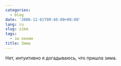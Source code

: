 ```yaml
---
categories:
  - blog
date: '2006-12-01T09:46:00+00:00'
lang: ru
slug: zima
tags:
  - за окном
title: Зима
---
```




Нет, интуитивно я догадываюсь, что пришла зима.